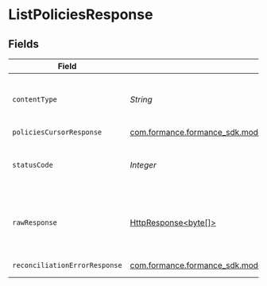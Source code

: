 # ListPoliciesResponse


## Fields

| Field                                                                                                                     | Type                                                                                                                      | Required                                                                                                                  | Description                                                                                                               |
| ------------------------------------------------------------------------------------------------------------------------- | ------------------------------------------------------------------------------------------------------------------------- | ------------------------------------------------------------------------------------------------------------------------- | ------------------------------------------------------------------------------------------------------------------------- |
| `contentType`                                                                                                             | *String*                                                                                                                  | :heavy_check_mark:                                                                                                        | HTTP response content type for this operation                                                                             |
| `policiesCursorResponse`                                                                                                  | [com.formance.formance_sdk.models.shared.PoliciesCursorResponse](../../models/shared/PoliciesCursorResponse.md)           | :heavy_minus_sign:                                                                                                        | OK                                                                                                                        |
| `statusCode`                                                                                                              | *Integer*                                                                                                                 | :heavy_check_mark:                                                                                                        | HTTP response status code for this operation                                                                              |
| `rawResponse`                                                                                                             | [HttpResponse<byte[]>](https://docs.oracle.com/en/java/javase/11/docs/api/java.net.http/java/net/http/HttpResponse.html)  | :heavy_check_mark:                                                                                                        | Raw HTTP response; suitable for custom response parsing                                                                   |
| `reconciliationErrorResponse`                                                                                             | [com.formance.formance_sdk.models.shared.ReconciliationErrorResponse](../../models/shared/ReconciliationErrorResponse.md) | :heavy_minus_sign:                                                                                                        | Error response                                                                                                            |